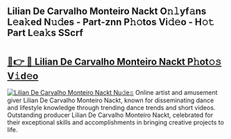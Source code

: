 ## Lilian De Carvalho Monteiro Nackt O𝚗𝚕yf𝚊ns L𝚎a𝚔ed N𝚞𝚍es - Part-znn P𝚑𝚘tos Vi𝚍𝚎o - H𝚘𝚝 Part L𝚎a𝚔s SScrf

# <h2><a href="http://kfesabt.oniu.top/?m=Lilian+De+Carvalho+Monteiro+Nackt">🔗👉 🔴 Lilian De Carvalho Monteiro Nackt P𝚑ot𝚘𝚜 V𝚒d𝚎o</a></h2>

[![Lilian De Carvalho Monteiro Nackt Nu𝚍e𝚜](https://i.imgur.com/0qMVB7G.gif)](http://kfesabt.oniu.top/?m=Lilian+De+Carvalho+Monteiro+Nackt)
Online artist and amusement giver Lilian De Carvalho Monteiro Nackt, known for disseminating dance and lifestyle knowledge through trending dance trends and short videos. Outstanding producer Lilian De Carvalho Monteiro Nackt, celebrated for their exceptional skills and accomplishments in bringing creative projects to life.  
